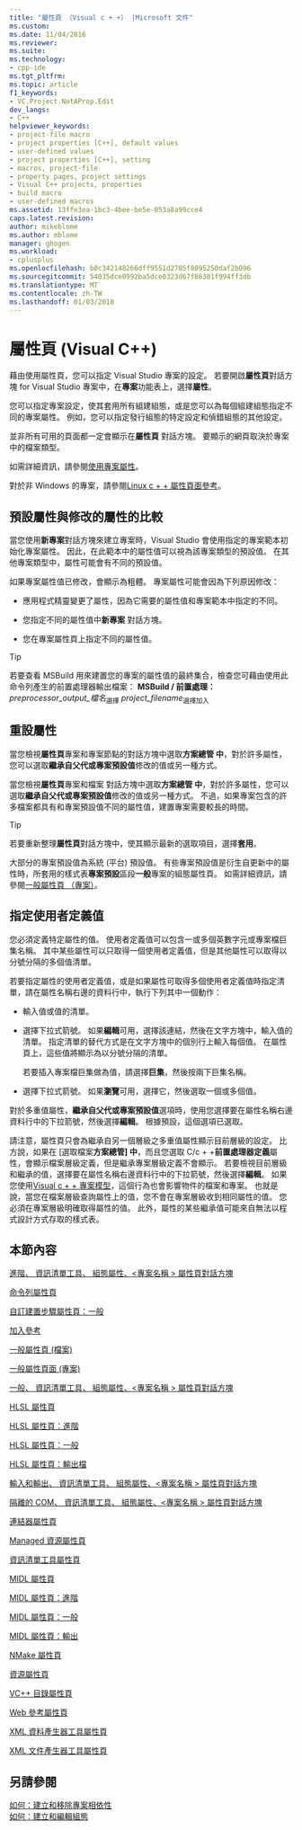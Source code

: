 ```yaml
---
title: "屬性頁 （Visual c + +） |Microsoft 文件"
ms.custom: 
ms.date: 11/04/2016
ms.reviewer: 
ms.suite: 
ms.technology:
- cpp-ide
ms.tgt_pltfrm: 
ms.topic: article
f1_keywords:
- VC.Project.NotAProp.Edit
dev_langs:
- C++
helpviewer_keywords:
- project-file macro
- project properties [C++], default values
- user-defined values
- project properties [C++], setting
- macros, project-file
- property pages, project settings
- Visual C++ projects, properties
- build macro
- user-defined macros
ms.assetid: 13ffe3ea-1bc3-4bee-be5e-053a8a99cce4
caps.latest.revision: 
author: mikeblome
ms.author: mblome
manager: ghogen
ms.workload:
- cplusplus
ms.openlocfilehash: b0c342148266dff9551d2705f8095250daf2b096
ms.sourcegitcommit: 54035dce0992ba5dce0323d67f86301f994ff3db
ms.translationtype: MT
ms.contentlocale: zh-TW
ms.lasthandoff: 01/03/2018
---
```

# <a name="property-pages-visual-c"></a>屬性頁 (Visual C++)

藉由使用屬性頁，您可以指定 Visual Studio 專案的設定。 若要開啟**屬性頁**對話方塊 for Visual Studio 專案中，在**專案**功能表上，選擇**屬性**。

您可以指定專案設定，使其套用所有組建組態，或是您可以為每個組建組態指定不同的專案屬性。 例如，您可以指定發行組態的特定設定和偵錯組態的其他設定。

並非所有可用的頁面都一定會顯示在**屬性頁** 對話方塊。 要顯示的網頁取決於專案中的檔案類型。

如需詳細資訊，請參閱[使用專案屬性](../ide/working-with-project-properties.md)。

對於非 Windows 的專案，請參閱[Linux c + + 屬性頁面參考](../linux/prop-pages-linux.md)<!-- or [C++ Cross Platform Property Page Reference](../linux/prop-pages-linux.md)-->。

## <a name="default-properties-vs-modified-properties"></a>預設屬性與修改的屬性的比較

當您使用**新專案**對話方塊來建立專案時，Visual Studio 會使用指定的專案範本初始化專案屬性。 因此，在此範本中的屬性值可以視為該專案類型的預設值。 在其他專案類型中，屬性可能會有不同的預設值。

如果專案屬性值已修改，會顯示為粗體。 專案屬性可能會因為下列原因修改：

- 應用程式精靈變更了屬性，因為它需要的屬性值和專案範本中指定的不同。

- 您指定不同的屬性值中**新專案** 對話方塊。

- 您在專案屬性頁上指定不同的屬性值。

> [!TIP]
> 若要查看 MSBuild 用來建置您的專案的屬性值的最終集合，檢查您可藉由使用此命令列產生的前置處理器輸出檔案： **MSBuild / 前置處理：** *preprocessor_output_檔名*<sub>選擇</sub> *project_filename*<sub>選擇加入</sub>

## <a name="resetting-properties"></a>重設屬性

當您檢視**屬性頁**專案和專案節點的對話方塊中選取**方案總管 中**，對於許多屬性，您可以選取**繼承自父代或專案預設值**修改的值或另一種方式。

當您檢視**屬性頁**專案和檔案 對話方塊中選取**方案總管 中**，對於許多屬性，您可以選取**繼承自父代或專案預設值**修改的值或另一種方式。 不過，如果專案包含的許多檔案都具有和專案預設值不同的屬性值，建置專案需要較長的時間。

> [!TIP]
> 若要重新整理**屬性頁**對話方塊中，使其顯示最新的選取項目，選擇**套用**。

大部分的專案預設值為系統 (平台) 預設值。 有些專案預設值是衍生自更新中的屬性時，所套用的樣式表**專案預設**區段**一般**專案的組態屬性頁。 如需詳細資訊，請參閱[一般屬性頁 （專案）](../ide/general-property-page-project.md)。

## <a name="specifying-user-defined-values"></a>指定使用者定義值

您必須定義特定屬性的值。 使用者定義值可以包含一或多個英數字元或專案檔巨集名稱。 其中某些屬性可以只取得一個使用者定義值，但是其他屬性可以取得以分號分隔的多個值清單。

若要指定屬性的使用者定義值，或是如果屬性可取得多個使用者定義值時指定清單，請在屬性名稱右邊的資料行中，執行下列其中一個動作：

- 輸入值或值的清單。

- 選擇下拉式箭號。 如果**編輯**可用，選擇該連結，然後在文字方塊中，輸入值的清單。 指定清單的替代方式是在文字方塊中的個別行上輸入每個值。 在屬性頁上，這些值將顯示為以分號分隔的清單。

   若要插入專案檔巨集做為值，請選擇**巨集**，然後按兩下巨集名稱。

- 選擇下拉式箭號。 如果**瀏覽**可用，選擇它，然後選取一個或多個值。

對於多重值屬性，**繼承自父代或專案預設值**選項時，使用您選擇要在屬性名稱右邊資料行中的下拉箭號，然後選擇**編輯**。 根據預設，這個選項已選取。

請注意，屬性頁只會為繼承自另一個層級之多重值屬性顯示目前層級的設定。 比方說，如果在 [選取檔案**方案總管] 中**，而且您選取 C/c + +**前置處理器定義**屬性，會顯示檔案層級定義，但是繼承專案層級定義不會顯示。 若要檢視目前層級和繼承的值，選擇要在屬性名稱右邊資料行中的下拉箭號，然後選擇**編輯**。 如果您使用[Visual c + + 專案模型](https://docs.microsoft.com/dotnet/api/microsoft.visualstudio.vcprojectengine)，這個行為也會影響物件的檔案和專案。 也就是說，當您在檔案層級查詢屬性上的值，您不會在專案層級收到相同屬性的值。 您必須在專案層級明確取得屬性的值。 此外，屬性的某些繼承值可能來自無法以程式設計方式存取的樣式表。

## <a name="in-this-section"></a>本節內容

[進階、 資訊清單工具、 組態屬性、\<專案名稱 > 屬性頁對話方塊](../ide/advanced-manifest-tool.md)

[命令列屬性頁](../ide/command-line-property-pages.md)

[自訂建置步驟屬性頁：一般](../ide/custom-build-step-property-page-general.md)

[加入參考](../ide/adding-references-in-visual-cpp-projects.md)

[一般屬性頁 (檔案)](../ide/general-property-page-file.md)

[一般屬性頁面 (專案)](../ide/general-property-page-project.md)

[一般、 資訊清單工具、 組態屬性、\<專案名稱 > 屬性頁對話方塊](../ide/general-manifest-tool-configuration-properties.md)

[HLSL 屬性頁](../ide/hlsl-property-pages.md)

[HLSL 屬性頁：進階](../ide/hlsl-property-pages-advanced.md)

[HLSL 屬性頁：一般](../ide/hlsl-property-pages-general.md)

[HLSL 屬性頁：輸出檔](../ide/hlsl-property-pages-output-files.md)

[輸入和輸出、 資訊清單工具、 組態屬性、\<專案名稱 > 屬性頁對話方塊](../ide/input-and-output-manifest-tool.md)

[隔離的 COM、 資訊清單工具、 組態屬性、\<專案名稱 > 屬性頁對話方塊](../ide/isolated-com-manifest-tool.md)

[連結器屬性頁](../ide/linker-property-pages.md)

[Managed 資源屬性頁](../ide/managed-resources-property-page.md)

[資訊清單工具屬性頁](../ide/manifest-tool-property-pages.md)

[MIDL 屬性頁](../ide/midl-property-pages.md)

[MIDL 屬性頁：進階](../ide/midl-property-pages-advanced.md)

[MIDL 屬性頁：一般](../ide/midl-property-pages-general.md)

[MIDL 屬性頁：輸出](../ide/midl-property-pages-output.md)

[NMake 屬性頁](../ide/nmake-property-page.md)

[資源屬性頁](../ide/resources-property-pages.md)

[VC++ 目錄屬性頁](../ide/vcpp-directories-property-page.md)

[Web 參考屬性頁](../ide/web-references-property-page.md)

[XML 資料產生器工具屬性頁](../ide/xml-data-generator-tool-property-page.md)

[XML 文件產生器工具屬性頁](../ide/xml-document-generator-tool-property-pages.md)

## <a name="see-also"></a>另請參閱

[如何：建立和移除專案相依性](/visualstudio/ide/how-to-create-and-remove-project-dependencies)  
[如何：建立和編輯組態](/visualstudio/ide/how-to-create-and-edit-configurations)  
